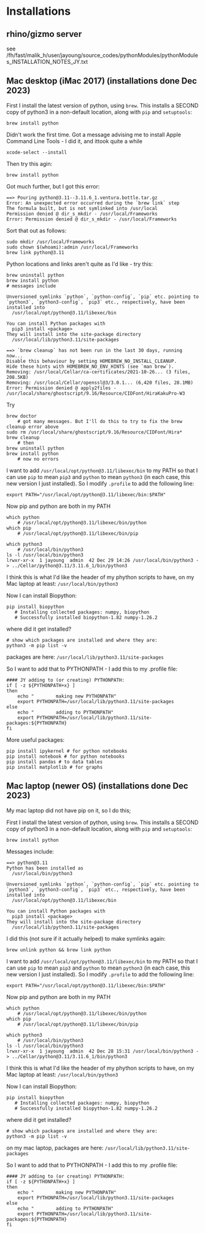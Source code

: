 # Installations

## rhino/gizmo server

see /fh/fast/malik_h/user/jayoung/source_codes/pythonModules/pythonModules_INSTALLATION_NOTES_JY.txt

## Mac desktop (iMac 2017) (installations done Dec 2023)

First I install the latest version of python, using `brew`. This installs a SECOND copy of python3 in a non-default location, along with `pip` and `setuptools`:
```
brew install python
```
Didn't work the first time. Got a message advising me to install Apple Command Line Tools  - I did it, and ittook quite a while
```
xcode-select --install
```

Then try this agin: 
```
brew install python
```
Got much further, but I got this error:
```
==> Pouring python@3.11--3.11.6_1.ventura.bottle.tar.gz
Error: An unexpected error occurred during the `brew link` step
The formula built, but is not symlinked into /usr/local
Permission denied @ dir_s_mkdir - /usr/local/Frameworks
Error: Permission denied @ dir_s_mkdir - /usr/local/Frameworks
```
Sort that out as follows:
```
sudo mkdir /usr/local/Frameworks
sudo chown $(whoami):admin /usr/local/Frameworks
brew link python@3.11
```


Python locations and links aren't quite as I'd like - try this:
```
brew uninstall python
brew install python
# messages include

Unversioned symlinks `python`, `python-config`, `pip` etc. pointing to
`python3`, `python3-config`, `pip3` etc., respectively, have been installed into
  /usr/local/opt/python@3.11/libexec/bin

You can install Python packages with
  pip3 install <package>
They will install into the site-package directory
  /usr/local/lib/python3.11/site-packages

==> `brew cleanup` has not been run in the last 30 days, running now...
Disable this behaviour by setting HOMEBREW_NO_INSTALL_CLEANUP.
Hide these hints with HOMEBREW_NO_ENV_HINTS (see `man brew`).
Removing: /usr/local/Cellar/ca-certificates/2021-10-26... (3 files, 208.5KB)
Removing: /usr/local/Cellar/openssl@3/3.0.1... (6,420 files, 28.1MB)
Error: Permission denied @ apply2files - /usr/local/share/ghostscript/9.16/Resource/CIDFont/HiraKakuPro-W3
```

Try 
```
brew doctor
    # got many messages. But I'll do this to try to fix the brew cleanup error above
sudo rm /usr/local/share/ghostscript/9.16/Resource/CIDFont/Hira*
brew cleanup
    # then
brew uninstall python
brew install python
    # now no errors
```


I want to add `/usr/local/opt/python@3.11/libexec/bin` to my PATH so that I can use `pip` to mean `pip3` and `python` to mean `python3` (in each case, this new version I just installed). So I modify `.profile` to add the following line:
```
export PATH="/usr/local/opt/python@3.11/libexec/bin:$PATH"
```

Now pip and python are both in my PATH
```
which python
    # /usr/local/opt/python@3.11/libexec/bin/python
which pip
    # /usr/local/opt/python@3.11/libexec/bin/pip

which python3
    # /usr/local/bin/python3
ls -l /usr/local/bin/python3
lrwxr-xr-x  1 jayoung  admin  42 Dec 29 14:26 /usr/local/bin/python3 -> ../Cellar/python@3.11/3.11.6_1/bin/python3
```

I think this is what I'd like the header of my phython scripts to have, on my Mac laptop at least:
`/usr/local/bin/python3`

Now I can install Biopython:
```
pip install biopython
   # Installing collected packages: numpy, biopython
   # Successfully installed biopython-1.82 numpy-1.26.2
```

where did it get installed?
```
# show which packages are installed and where they are:
python3 -m pip list -v
```

packages are here: `/usr/local/lib/python3.11/site-packages`

So I want to add that to PYTHONPATH - I add this to my .profile file:
```
#### JY adding to (or creating) PYTHONPATH:
if [ -z ${PYTHONPATH+x} ] 
then
    echo "        making new PYTHONPATH"
    export PYTHONPATH=/usr/local/lib/python3.11/site-packages
else
    echo "        adding to PYTHONPATH"
    export PYTHONPATH=/usr/local/lib/python3.11/site-packages:${PYTHONPATH}
fi
```

More useful packages:
```
pip install ipykernel # for python notebooks
pip install notebook # for python notebooks
pip install pandas # to data tables
pip install matplotlib # for graphs
```




## Mac laptop (newer OS) (installations done Dec 2023)

My mac laptop did not have pip on it, so I do this;

First I install the latest version of python, using `brew`. This installs a SECOND copy of python3 in a non-default location, along with `pip` and `setuptools`:
```
brew install python
```
Messages include:
```
==> python@3.11
Python has been installed as
  /usr/local/bin/python3

Unversioned symlinks `python`, `python-config`, `pip` etc. pointing to
`python3`, `python3-config`, `pip3` etc., respectively, have been installed into
  /usr/local/opt/python@3.11/libexec/bin

You can install Python packages with
  pip3 install <package>
They will install into the site-package directory
  /usr/local/lib/python3.11/site-packages
```

I did this (not sure if it actually helped) to make symlinks again:
```
brew unlink python && brew link python
```

I want to add `/usr/local/opt/python@3.11/libexec/bin` to my PATH so that I can use `pip` to mean `pip3` and `python` to mean `python3` (in each case, this new version I just installed). So I modify `.profile` to add the following line:
```
export PATH="/usr/local/opt/python@3.11/libexec/bin:$PATH"
```

Now pip and python are both in my PATH
```
which python
    # /usr/local/opt/python@3.11/libexec/bin/python
which pip
    # /usr/local/opt/python@3.11/libexec/bin/pip
```

```
which python3
    # /usr/local/bin/python3
ls -l /usr/local/bin/python3
lrwxr-xr-x  1 jayoung  admin  42 Dec 28 15:31 /usr/local/bin/python3 -> ../Cellar/python@3.11/3.11.6_1/bin/python3
```

I think this is what I'd like the header of my phython scripts to have, on my Mac laptop at least:
`/usr/local/bin/python3`

Now I can install Biopython:
```
pip install biopython
   # Installing collected packages: numpy, biopython
   # Successfully installed biopython-1.82 numpy-1.26.2
```

where did it get installed?
```
# show which packages are installed and where they are:
python3 -m pip list -v
```

on my mac laptop, packages are here: `/usr/local/lib/python3.11/site-packages`

So I want to add that to PYTHONPATH - I add this to my .profile file:
```
#### JY adding to (or creating) PYTHONPATH:
if [ -z ${PYTHONPATH+x} ] 
then
    echo "        making new PYTHONPATH"
    export PYTHONPATH=/usr/local/lib/python3.11/site-packages
else
    echo "        adding to PYTHONPATH"
    export PYTHONPATH=/usr/local/lib/python3.11/site-packages:${PYTHONPATH}
fi
```


